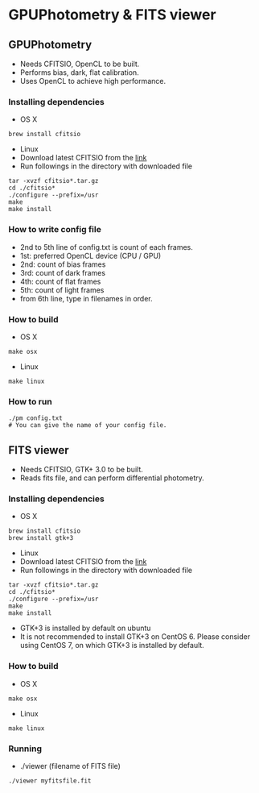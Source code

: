 # GPUPhotometry & FITS viewer
## GPUPhotometry
 * Needs CFITSIO, OpenCL to be built.
 * Performs bias, dark, flat calibration.
  * Uses OpenCL to achieve high performance.

### Installing dependencies
* OS X
```
brew install cfitsio
```
* Linux
 * Download latest CFITSIO from the [link](ftp://heasarc.gsfc.nasa.gov/software/fitsio/c/cfitsio_latest.tar.gz)
 * Run followings in the directory with downloaded file
```
tar -xvzf cfitsio*.tar.gz
cd ./cfitsio*
./configure --prefix=/usr
make
make install
```

### How to write config file
 * 2nd to 5th line of config.txt is count of each frames.
  * 1st: preferred OpenCL device (CPU / GPU)
  * 2nd: count of bias frames
  * 3rd: count of dark frames
  * 4th: count of flat frames
  * 5th: count of light frames
 * from 6th line, type in filenames in order.

### How to build
* OS X
```
make osx
```
* Linux
```
make linux
```

### How to run
```
./pm config.txt
# You can give the name of your config file.
```

## FITS viewer
 * Needs CFITSIO, GTK+ 3.0 to be built.
 * Reads fits file, and can perform differential photometry.

### Installing dependencies
* OS X
```
brew install cfitsio
brew install gtk+3
```
* Linux
 * Download latest CFITSIO from the [link](ftp://heasarc.gsfc.nasa.gov/software/fitsio/c/cfitsio_latest.tar.gz)
 * Run followings in the directory with downloaded file
```
tar -xvzf cfitsio*.tar.gz
cd ./cfitsio*
./configure --prefix=/usr
make
make install
```
 * GTK+3 is installed by default on ubuntu
 * It is not recommended to install GTK+3 on CentOS 6. Please consider using CentOS 7, on which GTK+3 is installed by default.

### How to build
* OS X
```
make osx
```
* Linux
```
make linux
```

### Running
* ./viewer (filename of FITS file)
```
./viewer myfitsfile.fit
```
